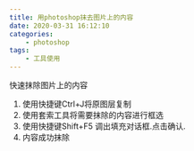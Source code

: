 ```yaml
---
title: 用photoshop抹去图片上的内容
date: 2020-03-31 16:12:10
categories:
    - photoshop
tags:
    - 工具使用
---
```

快速抹除图片上的内容

1. 使用快捷键Ctrl+J将原图层复制
2. 使用套索工具将需要抹除的内容进行框选
3. 使用快捷键Shift+F5 调出填充对话框.点击确认.
4. 内容成功抹除
